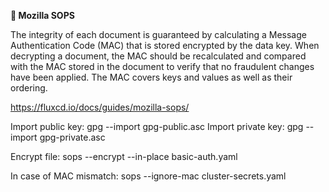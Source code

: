 **🔹  Mozilla SOPS**

The integrity of each document is guaranteed by calculating a Message Authentication Code (MAC) that is stored encrypted by the data key. When decrypting a document, the MAC should be recalculated and compared with the MAC stored in the document to verify that no fraudulent changes have been applied. The MAC covers keys and values as well as their ordering.

https://fluxcd.io/docs/guides/mozilla-sops/

Import public key: gpg --import gpg-public.asc
Import private key: gpg --import gpg-private.asc

Encrypt file:
sops --encrypt --in-place basic-auth.yaml

In case of MAC mismatch:
sops --ignore-mac cluster-secrets.yaml
